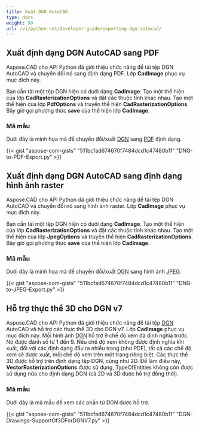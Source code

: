 ```yaml
---
title: Xuất DGN AutoCAD
type: docs
weight: 50
url: /vi/python-net/developer-guide/exporting-dgn-autocad/
---
```


## **Xuất định dạng DGN AutoCAD sang PDF**

Aspose.CAD cho API Python đã giới thiệu chức năng để tải tệp DGN AutoCAD và chuyển đổi nó sang định dạng PDF. Lớp **CadImage** phục vụ mục đích này.

Bạn cần tải một tệp DGN hiện có dưới dạng **CadImage**. Tạo một thể hiện của lớp **CadRasterizationOptions** và đặt các thuộc tính khác nhau. Tạo một thể hiện của lớp **PdfOptions** và truyền thể hiện **CadRasterizationOptions**. Bây giờ gọi phương thức **save** của thể hiện lớp **CadImage**.

### Mã mẫu

Dưới đây là minh họa mã để chuyển đổi/xuất [DGN](https://docs.fileformat.com/cad/dgn/) sang [PDF](https://docs.fileformat.com/pdf/) định dạng.


{{< gist "aspose-com-gists" "511bcfad674670f7484dcd1c47480b11" "DNG-to-PDF-Export.py" >}}


## **Xuất định dạng DGN AutoCAD sang định dạng hình ảnh raster**

Aspose.CAD cho API Python đã giới thiệu chức năng để tải tệp DGN AutoCAD và chuyển đổi nó sang hình ảnh raster. Lớp **CadImage** phục vụ mục đích này.

Bạn cần tải một tệp DGN hiện có dưới dạng **CadImage**. Tạo một thể hiện của lớp **CadRasterizationOptions** và đặt các thuộc tính khác nhau. Tạo một thể hiện của lớp **JpegOptions** và truyền thể hiện **CadRasterizationOptions**. Bây giờ gọi phương thức **save** của thể hiện lớp **CadImage**.

### Mã mẫu

Dưới đây là minh họa mã để chuyển đổi/xuất [DGN](https://docs.fileformat.com/cad/dgn/) sang hình ảnh [JPEG](https://docs.fileformat.com/image/jpeg/).

{{< gist "aspose-com-gists" "511bcfad674670f7484dcd1c47480b11" "DNG-to-JPEG-Export.py" >}}

## **Hỗ trợ thực thể 3D cho DGN v7**

Aspose.CAD cho API Python đã giới thiệu chức năng để tải tệp [DGN](https://docs.fileformat.com/cad/dgn/) AutoCAD và hỗ trợ các thực thể 3D cho DGN v7. Lớp **CadImage** phục vụ mục đích này. Mỗi hình ảnh [DGN](https://docs.fileformat.com/cad/dgn/) hỗ trợ 9 chế độ xem đã định nghĩa trước. Nó được đánh số từ 1 đến 9. Nếu chế độ xem không được định nghĩa khi xuất, đối với các định dạng đầu ra nhiều trang (như PDF), tất cả các chế độ xem sẽ được xuất, mỗi chế độ xem trên một trang riêng biệt. Các thực thể 3D được hỗ trợ trên định dạng tệp DGN, cũng như 2D. Để làm điều này, **VectorRasterizationOptions** được sử dụng, TypeOfEntities không còn được sử dụng nữa cho định dạng DGN (cả 2D và 3D được hỗ trợ đồng thời).

### Mã mẫu

Dưới đây là mã mẫu để xem các phần tử DGN được hỗ trợ.


{{< gist "aspose-com-gists" "511bcfad674670f7484dcd1c47480b11" "DGN-Drawings-SupportOf3DForDGNV7.py" >}}
